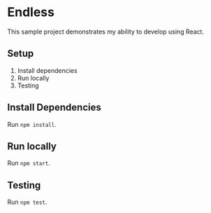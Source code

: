 # Endless

This sample project demonstrates my ability to develop using React.

## Setup

1. Install dependencies
2. Run locally
3. Testing

## Install Dependencies

Run `npm install`.

## Run locally

Run `npm start`.

## Testing

Run `npm test`.
